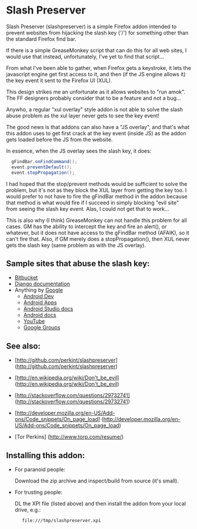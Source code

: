 Slash Preserver
===============

Slash Preserver (slashpreserver) is a simple Firefox addon intended to prevent
websites from hijacking the slash key ('/') for something other than the
standard Firefox find bar.

If there is a simple GreaseMonkey script that can do this for all web sites, I
would use that instead, unfortunately, I've yet to find that script...

From what I've been able to gather, when Firefox gets a keystroke, it lets the
javascript engine get first access to it, and then (if the JS engine allows
it) the key event it sent to the Firefox UI (XUL).

This design strikes me an unfortunate as it allows websites to "run amok".
The FF designers probably consider that to be a feature and not a bug...

Anywho, a regular "xul overlay" style addon is not able to solve the slash
abuse problem as the xul layer never gets to see the key event!

The good news is that addons can also have a "JS overlay", and that's what
this addon uses to get first crack at the key event (inside JS) as the addon
gets loaded before the JS from the website.

In essence, when the JS overlay sees the slash key, it does:

```java
  gFindBar.onFindCommand();
  event.preventDefault();
  event.stopPropagation();
```

I had hoped that the stop/prevent methods would be sufficient to solve the
problem, but it's not as they block the XUL layer from getting the key too.  I
would prefer to not have to fire the gFindBar method in the addon because that
method is what would fire if I succeed in simply blocking "evil site" from
seeing the slash key event.  Alas, I could not get that to work...

This is also why (I think) GreaseMonkey can not handle this problem for all
cases.  GM has the ability to intercept the key and fire an alert(), or
whatever, but it does not have access to the gFindBar method (AFAIK), so it
can't fire that.  Also, if GM merely does a stopPropagation(), then XUL never
gets the slash key (same problem as with the JS overlay).

Sample sites that abuse the slash key:
--------------------------------------

* [Bitbucket](https://bitbucket.org/)
* [Django documentation](https://docs.djangoproject.com/)
* Anything by [Google](https://www.google.com/)
    * [Android Dev](https://developers.google.com/android/images)
    * [Android Apps](https://play.google.com/store/apps/details?id=org.connectbot)
    * [Android Studio docs](http://tools.android.com/)
    * [Android docs](https://developer.android.com/reference/packages.html)
    * [YouTube](https://www.youtube.com/watch?v=TllPrdbZ-VI)
    * [Google Groups](https://groups.google.com/forum/#!msg/vim_use/r3TdW9G9ms4/s-Jr3BpcnvUJ)

See also:
---------

* [http://github.com/perkint/slashpreserver]
  (http://github.com/perkint/slashpreserver)

* [http://en.wikipedia.org/wiki/Don't_be_evil]
  (http://en.wikipedia.org/wiki/Don't_be_evil)

* [http://stackoverflow.com/questions/29732741]
  (http://stackoverflow.com/questions/29732741)

* [http://developer.mozilla.org/en-US/Add-ons/Code_snippets/On_page_load]
  (http://developer.mozilla.org/en-US/Add-ons/Code_snippets/On_page_load)

* [Tor Perkins]
  (http://www.torp.com/resume/)

Installing this addon:
----------------------

* For paranoid people:

    Download the zip archive and inspect/build from source (it's small).

* For trusting people:

    DL the XPI file (listed above) and then install the addon from your local
    drive, e.g.:

```
      file:///tmp/slashpreserver.xpi
```

